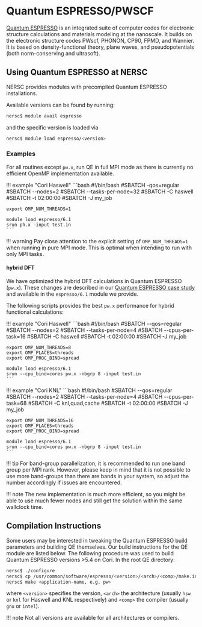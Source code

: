 # Quantum ESPRESSO/PWSCF

[Quantum ESPRESSO](https://www.quantum-espresso.org) is an integrated
suite of computer codes for electronic structure calculations and
materials modeling at the nanoscale. It builds on the electronic
structure codes PWscf, PHONON, CP90, FPMD, and Wannier.  It is based
on density-functional theory, plane waves, and pseudopotentials (both
norm-conserving and ultrasoft).

## Using Quantum ESPRESSO at NERSC

NERSC provides modules with precompiled Quantum ESPRESSO
installations.

Available versions can be found by running:

```bash
nersc$ module avail espresso
```

and the specific version is loaded via

```bash
nersc$ module load espresso/<version>
```

### Examples

For all routines except `pw.x`, run QE in full MPI mode as there
is currently no efficient OpenMP implementation available.

!!! example "Cori Haswell"
	```bash
	#!/bin/bash
	#SBATCH -qos=regular
	#SBATCH --nodes=2
	#SBATCH --tasks-per-node=32
	#SBATCH -C haswell
	#SBATCH -t 02:00:00
	#SBATCH -J my_job

	export OMP_NUM_THREADS=1

	module load espresso/6.1
	srun ph.x -input test.in
	```

!!! warning
	Pay close attention to the explicit setting of
	`OMP_NUM_THREADS=1` when running in pure MPI mode. This is optimal
	when intending to run with only MPI tasks.

#### hybrid DFT

We have optimized the hybrid DFT calculations in Quantum ESPRESSO
(`pw.x`). These changes are described in our
[Quantum ESPRESSO case study](/performance/case-studies/quantum-espresso/index.md)
and available in the `espresso/6.1` module we provide.

The following scripts provides the best `pw.x` performance for hybrid
functional calculations:

!!! example "Cori Haswell"
	```bash
	#!/bin/bash
	#SBATCH --qos=regular
	#SBATCH --nodes=2
	#SBATCH --tasks-per-node=4
	#SBATCH --cpus-per-task=16
	#SBATCH -C haswell
	#SBATCH -t 02:00:00
	#SBATCH -J my_job

	export OMP_NUM_THREADS=8
	export OMP_PLACES=threads
	export OMP_PROC_BIND=spread

	module load espresso/6.1
	srun --cpu_bind=cores pw.x -nbgrp 8 -input test.in
	```

!!! example "Cori KNL"
	```bash
	#!/bin/bash
	#SBATCH --qos=regular
	#SBATCH --nodes=2
	#SBATCH --tasks-per-node=4
	#SBATCH --cpus-per-task=68
	#SBATCH -C knl,quad,cache
	#SBATCH -t 02:00:00
	#SBATCH -J my_job

	export OMP_NUM_THREADS=16
	export OMP_PLACES=threads
	export OMP_PROC_BIND=spread

	module load espresso/6.1
	srun --cpu_bind=cores pw.x -nbgrp 8 -input test.in
	```

!!! tip
	For band-group parallelization, it is recommended to run one
	band group per MPI rank. However, please keep in mind that it is
	not possible to use more band-groups than there are bands in your
	system, so adjust the number accordingly if issues are
	encountered.

!!! note
	The new implementation is much more efficient, so you might
	be able to use much fewer nodes and still get the solution within
	the same wallclock time.

## Compilation Instructions

Some users may be interested in tweaking the Quantum ESPRESSO build
parameters and building QE themselves. Our build instructions for the
QE module are listed below. The following procedure was used to build
Quantum ESPRESSO versions >5.4 on Cori. In the root QE directory:

```bash
nersc$ ./configure
nersc$ cp /usr/common/software/espresso/<version>/<arch>/<comp>/make.inc .
nersc$ make <application-name, e.g. pw>
```

where `<version>` specifies the version, `<arch>` the architecture
(usually `hsw` or `knl` for Haswell and KNL respectively) and `<comp>`
the compiler (usually `gnu` or `intel`).

!!! note
	Not all versions are available for all architectures or
	compilers.
